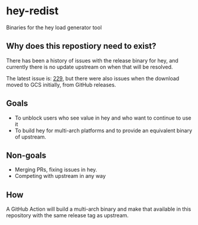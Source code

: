 # hey-redist
Binaries for the hey load generator tool

## Why does this repostiory need to exist?

There has been a history of issues with the release binary for hey, and currently there is no update upstream on when that will be resolved.

The latest issue is: [229](https://github.com/rakyll/hey/issues/229), but there were also issues when the download moved to GCS initially, from GitHub releases.

## Goals

* To unblock users who see value in hey and who want to continue to use it
* To build hey for multi-arch platforms and to provide an equivalent binary of upstream.

## Non-goals

* Merging PRs, fixing issues in hey.
* Competing with upstream in any way

## How

A GitHub Action will build a multi-arch binary and make that available in this repository with the same release tag as upstream.
